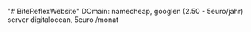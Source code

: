 "# BiteReflexWebsite" 
DOmain: namecheap, googlen (2.50 - 5euro/jahr)
server digitalocean, 5euro /monat
